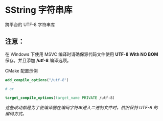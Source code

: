 # SString 字符串库

跨平台的 UTF-8 字符串库

## 注意：

在 Windows 下使用 MSVC 编译时请确保源代码文件使用 **UTF-8 With NO BOM** 保存，并且添加 **/utf-8** 编译选项。

CMake 配置示例

```cmake
add_compile_options("/utf-8")

# or

target_compile_options(target_name PRIVATE /utf-8)
```

*这些改动都是为了使编译器在编码字符串进入二进制文件时，依旧保持 UTF-8 的编码方式。*


